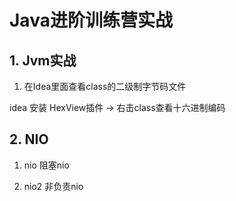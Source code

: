 # Java进阶训练营实战

## 1. Jvm实战

1. 在Idea里面查看class的二级制字节码文件

idea 安装 HexView插件 -> 右击class查看十六进制编码

## 2. NIO 
1. nio 阻塞nio

2. nio2 非负责nio
